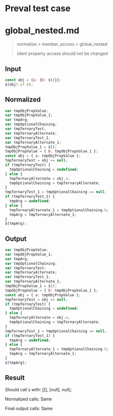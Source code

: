 # Preval test case

# global_nested.md

> normalize > member_access > global_nested
>
> Ident property access should not be changed

## Input

`````js filename=intro
const obj = {a: {b: $()}};
$(obj?.a?.b);
`````

## Normalized

`````js filename=intro
var tmpObjPropValue;
var tmpObjPropValue_1;
var tmpArg;
var tmpOptionalChaining;
var tmpTernaryTest;
var tmpTernaryAlternate;
var tmpTernaryTest_1;
var tmpTernaryAlternate_1;
tmpObjPropValue_1 = $();
tmpObjPropValue = { b: tmpObjPropValue_1 };
const obj = { a: tmpObjPropValue };
tmpTernaryTest = obj == null;
if (tmpTernaryTest) {
  tmpOptionalChaining = undefined;
} else {
  tmpTernaryAlternate = obj.a;
  tmpOptionalChaining = tmpTernaryAlternate;
}
tmpTernaryTest_1 = tmpOptionalChaining == null;
if (tmpTernaryTest_1) {
  tmpArg = undefined;
} else {
  tmpTernaryAlternate_1 = tmpOptionalChaining.b;
  tmpArg = tmpTernaryAlternate_1;
}
$(tmpArg);
`````

## Output

`````js filename=intro
var tmpObjPropValue;
var tmpObjPropValue_1;
var tmpArg;
var tmpOptionalChaining;
var tmpTernaryTest;
var tmpTernaryAlternate;
var tmpTernaryTest_1;
var tmpTernaryAlternate_1;
tmpObjPropValue_1 = $();
tmpObjPropValue = { b: tmpObjPropValue_1 };
const obj = { a: tmpObjPropValue };
tmpTernaryTest = obj == null;
if (tmpTernaryTest) {
  tmpOptionalChaining = undefined;
} else {
  tmpTernaryAlternate = obj.a;
  tmpOptionalChaining = tmpTernaryAlternate;
}
tmpTernaryTest_1 = tmpOptionalChaining == null;
if (tmpTernaryTest_1) {
  tmpArg = undefined;
} else {
  tmpTernaryAlternate_1 = tmpOptionalChaining.b;
  tmpArg = tmpTernaryAlternate_1;
}
$(tmpArg);
`````

## Result

Should call `$` with:
[[], [null], null];

Normalized calls: Same

Final output calls: Same
